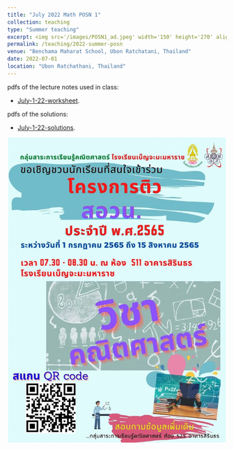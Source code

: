 ```yaml
---
title: "July 2022 Math POSN 1"
collection: teaching
type: "Summer teaching"
excerpt: <img src='/images/POSN1_ad.jpeg' width='150' height='270' align="right" hspace="20"> I'm very honored to be invited as a lecturer to help prepare high school students at Benchama Maharat School for the POSN 1 camp this year. Please visit this page to find the lecture notes and solutions I used in my teaching (Everything is in Thai). 
permalink: /teaching/2022-summer-posn
venue: "Benchama Maharat School, Ubon Ratchatani, Thailand"
date: 2022-07-01
location: "Ubon Ratchathani, Thailand"
---
```



pdfs of the lecture notes used in class: 

* [July-1-22-worksheet](http://ploynawapan.github.io/files/POSN_07_01_22.pdf).

pdfs of the solutions:

* [July-1-22-solutions](http://ploynawapan.github.io/files/Sol_POSN_07_01_22.pdf).


<p align="center">
  <img src="/images/POSN1_ad.jpeg" width='500' height='700'>
</p>

